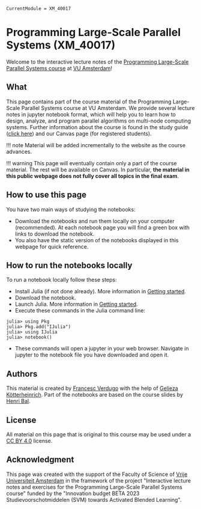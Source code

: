 ```@meta
CurrentModule = XM_40017
```
# Programming Large-Scale Parallel Systems (XM_40017)

Welcome to the interactive lecture notes of the [Programming Large-Scale Parallel Systems course](https://studiegids.vu.nl/EN/courses/2023-2024/XM_40017#/) at [VU Amsterdam](https://vu.nl)!

## What

This page contains part of the course material of the Programming Large-Scale Parallel Systems course at VU Amsterdam.
We provide several lecture notes in jupyter notebook format, which will help you to learn how to design, analyze, and program parallel algorithms on multi-node computing systems.
Further information about the course is found in the study guide
([click here](https://studiegids.vu.nl/EN/courses/2023-2024/XM_40017#/)) and our Canvas page (for registered students).

!!! note
    Material will be added incrementally to the website as the course advances.

!!! warning
    This page will eventually contain only a part of the course material. The rest will be available on Canvas. In particular, **the material in this public webpage does not fully cover all topics in the final exam**.

## How to use this page

You have two main ways of studying the notebooks:

- Download the notebooks and run them locally on your computer (recommended). At each notebook page you will find a green box with links to download the notebook.
- You also have the static version of the notebooks displayed in this webpage for quick reference.

## How to run the notebooks locally

To run a notebook locally follow these steps:

- Install Julia (if not done already). More information in [Getting started](@ref).
- Download the notebook.
- Launch Julia. More information in [Getting started](@ref).
- Execute these commands in the Julia command line:

```
julia> using Pkg
julia> Pkg.add("IJulia")
julia> using IJulia
julia> notebook()
```
- These commands will open a jupyter in your web browser. Navigate in jupyter to the notebook file you have downloaded and open it.

## Authors

This material is created by [Francesc Verdugo](https://github.com/fverdugo/) with the help of [Gelieza Kötterheinrich](https://www.linkedin.com/in/gelieza/). Part of the notebooks are based on the course slides by [Henri Bal](https://www.vuhpdc.net/henri-bal/).


## License

All material on this page that is original to this course may be used under a [CC BY 4.0](https://creativecommons.org/licenses/by/4.0/) license.


## Acknowledgment

This page was created with the support of the Faculty of Science of [Vrije Universiteit Amsterdam](https://vu.nl) in the framework of the project "Interactive lecture notes and exercises for the Programming Large-Scale Parallel Systems course" funded by the "Innovation budget BETA 2023 Studievoorschotmiddelen (SVM) towards Activated Blended Learning".
